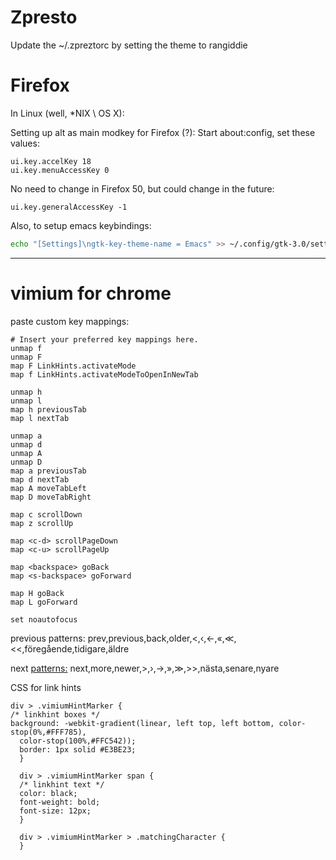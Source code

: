 # Zpresto

Update the ~/.zpreztorc by setting the theme to rangiddie

# Firefox

In Linux (well, *NIX \ OS X):

Setting up alt as main modkey for Firefox (?):
Start about:config, set these values:

    ui.key.accelKey 18
    ui.key.menuAccessKey 0

No need to change in Firefox 50, but could change in the future:

    ui.key.generalAccessKey -1

Also, to setup emacs keybindings:

```bash
echo "[Settings]\ngtk-key-theme-name = Emacs" >> ~/.config/gtk-3.0/settings.ini
```

----------------    

# vimium for chrome 

paste custom key mappings:

```
# Insert your preferred key mappings here.
unmap f
unmap F
map F LinkHints.activateMode
map f LinkHints.activateModeToOpenInNewTab

unmap h
unmap l
map h previousTab
map l nextTab

unmap a
unmap d
unmap A
unmap D
map a previousTab
map d nextTab
map A moveTabLeft
map D moveTabRight

map c scrollDown
map z scrollUp

map <c-d> scrollPageDown
map <c-u> scrollPageUp

map <backspace> goBack
map <s-backspace> goForward

map H goBack
map L goForward

set noautofocus
```

previous patterns:
prev,previous,back,older,<,‹,←,«,≪,<<,föregående,tidigare,äldre

next <patterns:>
next,more,newer,>,›,→,»,≫,>>,nästa,senare,nyare

CSS for link hints

```
div > .vimiumHintMarker {
/* linkhint boxes */
background: -webkit-gradient(linear, left top, left bottom, color-stop(0%,#FFF785),
  color-stop(100%,#FFC542));
  border: 1px solid #E3BE23;
  }

  div > .vimiumHintMarker span {
  /* linkhint text */
  color: black;
  font-weight: bold;
  font-size: 12px;
  }

  div > .vimiumHintMarker > .matchingCharacter {
  }
```
